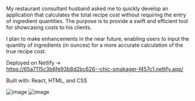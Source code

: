 My restaurant consultant husband asked me to quickly develop an application that calculates the total recipe cost without requiring the entry of ingredient quantities. The purpose is to provide a swift and efficient tool for showcasing costs to his clients.

I plan to make enhancements in the near future, enabling users to input the quantity of ingredients (in ounces) for a more accurate calculation of the true recipe cost.

Deployed on Netlify -> <br>
https://65a7115c3b6fe93b8d2bc626--chic-smakager-f457c1.netlify.app/
<br>


Built with: React, HTML, and CSS


![image](https://github.com/quynguy/react-recipe-cost/assets/106893103/f78b0819-5085-4d7b-809b-59aad6ce9726)
![image](https://github.com/quynguy/react-recipe-cost/assets/106893103/e4c76c6d-9944-44e5-b215-6e66436ed066)
